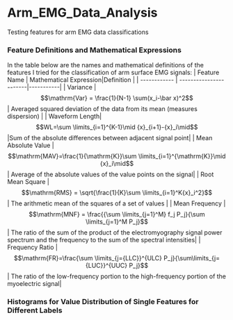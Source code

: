 # Arm_EMG_Data_Analysis
Testing features for arm EMG data classifications
### Feature Definitions and Mathematical Expressions
In the table below are the names and mathematical definitions of the features I tried for the classification of arm surface EMG signals:
| Feature Name | Mathematical Expression|Definition |
| ------------ | -----------------------|-----------|
| Variance |$$\mathrm{Var} = \frac{1}{N-1} \sum(x_i-\bar x)^2$$ | Averaged squared deviation of the data from its mean (measures dispersion) |
| Waveform Length| $$WL=\sum \limits_{i=1}^{K-1}\mid {x}_{i+1}-{x}_i\mid$$|Sum of the absolute differences between adjacent signal point|
| Mean Absolute Value | $$\mathrm{MAV}=\frac{1}{\mathrm{K}}\sum \limits_{i=1}^{\mathrm{K}}\mid {x}_i\mid$$ | Average of the absolute values of the value points on the signal|
| Root Mean Square | $$\mathrm{RMS} = \sqrt{\frac{1}{K}\sum \limits_{i=1}^K{x}_i^2}$$ | The arithmetic mean of the squares of a set of values |
| Mean Frequency | $$\mathrm{MNF} = \frac{{\sum \limits_{j=1}^M} f_j P_j}{\sum \limits_{j=1}^M P_j}$$ | The ratio of the sum of the product of the electromyography signal power spectrum and the frequency to the sum of the spectral intensities|
| Frequency Ratio | $$\mathrm{FR}=\frac{\sum \limits_{j={LLC}}^{ULC} P_j}{\sum\limits_{j={LUC}}^{UUC} P_j}$$| The ratio of the low-frequency portion to the high-frequency portion of the myoelectric signal|

### Histograms for Value Distribution of Single Features for Different Labels

